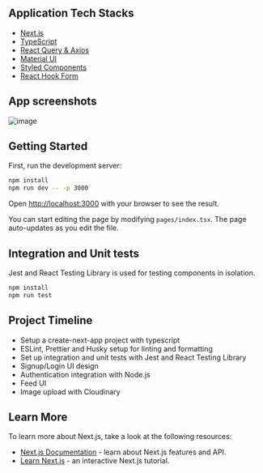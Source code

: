 ## Application Tech Stacks

- [Next.js](https://nextjs.org/docs)
- [TypeScript](https://www.typescriptlang.org/)
- [React Query & Axios](https://react-query.tanstack.com/)
- [Material UI](https://mui.com/)
- [Styled Components](https://styled-components.com/)
- [React Hook Form](https://react-hook-form.com/)

## App screenshots
![image](https://github.com/Utsavojha2/cloudstack-frontend/assets/68552321/fd006e12-e6f1-418b-b65f-0d439d639c34)


## Getting Started

First, run the development server:

```bash
npm install
npm run dev -- -p 3000
```

Open [http://localhost:3000](http://localhost:3000) with your browser to see the result.

You can start editing the page by modifying `pages/index.tsx`. The page auto-updates as you edit the file.

## Integration and Unit tests

Jest and React Testing Library is used for testing components in isolation.

```bash
npm install
npm run test
```

## Project Timeline

- Setup a create-next-app project with typescript
- ESLint, Prettier and Husky setup for linting and formatting
- Set up integration and unit tests with Jest and React Testing Library
- Signup/Login UI design
- Authentication integration with Node.js
- Feed UI
- Image upload with Cloudinary

## Learn More

To learn more about Next.js, take a look at the following resources:

- [Next.js Documentation](https://nextjs.org/docs) - learn about Next.js features and API.
- [Learn Next.js](https://nextjs.org/learn) - an interactive Next.js tutorial.
